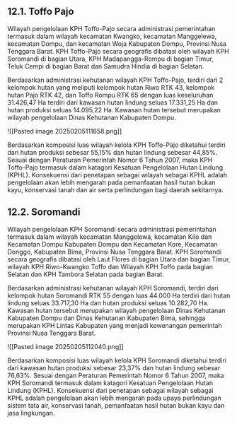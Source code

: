 ## 12.1. Toffo Pajo

Wilayah pengelolaan KPH Toffo-Pajo secara administrasi pemerintahan termasuk dalam wilayah kecamatan Kwangko, kecamatan Manggelewa, kecamatan Dompu, dan kecamatan Woja Kabupaten Dompu, Provinsi Nusa Tenggara Barat. KPH Toffo-Pajo secara geografis dibatasi oleh wilayah KPH Soromandi di bagian Utara, KPH Madapangga-Rompu di bagian Timur, Teluk Cempi di bagian Barat dan Samudra Hindia di bagian Selatan.

Berdasarkan administrasi kehutanan wilayah KPH Toffo-Pajo, terdiri dari 2 kelompok hutan yang meliputi kelompok hutan Riwo RTK 43, kelompok hutan Pajo RTK 42, dan Toffo Rompu RTK 65 dengan luas keseluruhan 31.426,47 Ha terdiri dari kawasan hutan lindung seluas 17.331,25 Ha dan hutan produksi seluas 14.095,22 Ha. Kawasan hutan tersebut merupakan wilayah pengelolaan Dinas Kehutanan Kabupaten Dompu.

![[Pasted image 20250205111658.png]]

Berdasarkan komposisi luas wilayah kelola KPH Toffo-Pajo diketahui terdiri dari hutan produksi sebesar 55,15% dan hutan lindung sebesar 44,85%. Sesuai dengan Peraturan Pemerintah Nomor 6 Tahun 2007, maka KPH Toffo-Pajo termasuk dalam katagori Kesatuan Pengelolaan Hutan Lindung (KPHL). Konsekuensi dari penetapan sebagai wilayah sebagai KPHL adalah pengelolaan akan lebih mengarah pada pemanfaatan hasil hutan bukan kayu, konservasi tanah dan air serta perlindungan bagi daerah sekitarnya.

## 12.2. Soromandi

Wilayah pengelolaan KPH Soromandi secara administrasi pemerintahan termasuk dalam wilayah kecamatan Manggelewa, kecamatan Kilo dan Kecamatan Dompu Kabupaten Dompu dan Kecamatan Kore, Kecamatan Donggo, Kabupaten Bima, Provinsi Nusa Tenggara Barat. KPH Soromandi secara geografis dibatasi oleh Laut Flores di bagian Utara dan bagian Timur, wilayah KPH Riwo-Kwangko Toffo dan Wilayah KPH Toffo pada bagian Selatan dan KPH Tambora Selatan pada bagian Barat.

Berdasarkan administrasi kehutanan wilayah KPH Soromandi, terdiri dari kelompok hutan Soromandi RTK 55 dengan luas 44.000 Ha terdiri dari hutan lindung seluas 33.717,30 Ha dan hutan produksi seluas 10.282,70 Ha. Kawasan hutan tersebut merupakan wilayah pengelolaan Dinas Kehutanan Kabupaten Dompu dan Dinas Kehutanan Kabupaten Bima, sehingga merupakan KPH Lintas Kabupaten yang menjadi kewenangan pemerintah Provinsi Nusa Tenggara Barat.

![[Pasted image 20250205112040.png]]

Berdasarkan komposisi luas wilayah kelola KPH Soromandi diketahui terdiri dari kawasan hutan produksi sebesar 23,37% dan hutan lindung sebesar 76,63%. Sesuai dengan Peraturan Pemerintah Nomor 6 Tahun 2007, maka KPH Soromandi termasuk dalam katagori Kesatuan Pengelolaan Hutan Lindung (KPHL). Konsekuensi dari penetapan sebagai wilayah sebagai KPHL adalah pengelolaan akan lebih mengarah pada upaya perlindungan sistem tata air, konservasi tanah, pemanfaatan hasil hutan bukan kayu dan jasa lingkungan.
